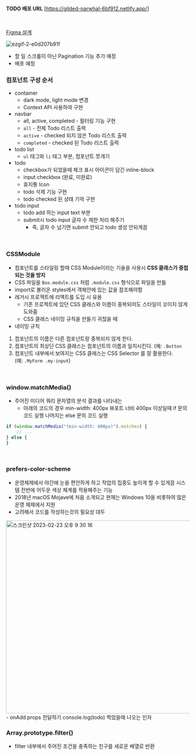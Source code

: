 
**TODO 배포 URL** [https://gilded-narwhal-6bf912.netlify.app/] 

<br>

[Figma 설계](https://www.figma.com/file/OgvFaRLxQeAQ4pKSFpGV85/To-Do-List?node-id=1%3A31&t=xDk5xXifWSqS7JqV-1)

![ezgif-2-e0d207b91f](https://user-images.githubusercontent.com/108653518/222407255-cd47b0ad-0341-4ee6-bb80-a17502fe19aa.gif)

+ 할 일 스크롤이 아닌 Pagination 기능 추가 예정
+ 배포 예정

### 컴포넌트 구성 순서
- container
	-  dark mode, light mode 변경
	-  Context API 사용하여 구현
- navbar
	- all, active, completed - 필터링 기능 구현
	- `all` - 전체 Todo 리스트 출력
	- `active` - checked 되지 않은 Todo 리스트 출력
	- `completed` - checked 된 Todo 리스트 출력
- todo list
	- `ul` 태그와 `li` 태그 부분, 컴포넌트 쪼개기
- todo
	- checkbox가 되었을때 체크 표시 아이콘이 담긴 inline-block
	- input checkbox (완료, 미완료)
	- 휴지통 Icon
	- todo 삭제 기능 구현
	- todo checked 된 상태 기억 구현
- todo input
	- todo add 하는 input text 부분
	- submit시 todo input 글자 수 제한 처리 해주기
		- 즉, 글자 수 넘기면 submit 안되고 todo 생성 안되게끔

<br />

### CSSModule
- 컴포넌트를 스타일링 할때 CSS Module이라는 기술을 사용시 **CSS 클래스가 중첩되는 것을 방지**
- CSS 파일을 `Box.module.css` 처럼 `.module.css` 형식으로 파일을 만듦
- import로 불러온 styles에서 객체안에 있는 값을 참조해야함
- 레거시 프로젝트에 리액트를 도입 시 유용
	- 기존 프로젝트에 있던 CSS 클래스와 이름이 중복되어도 스타일이 꼬이지 않게 도와줌
	- CSS 클래스 네이밍 규칙을 만들기 귀찮을 때
- 네이밍 규칙
1.  컴포넌트의 이름은 다른 컴포넌트랑 중복되지 않게 한다.
2.  컴포넌트의 최상단 CSS 클래스는 컴포넌트의 이름과 일치시킨다. (예: `.Button`
3.  컴포넌트 내부에서 보여지는 CSS 클래스는 CSS Selector 를 잘 활용한다. (예: `.MyForm .my-input`)

<br />

### window.matchMedia()
- 주어진 미디어 쿼리 문자열의 분석 결과를 나타내는
	- 아래의 코드의 경우  min-width: 400px 뷰포트 너비 400px 이상일때 if 문의 코드 실행 나머지는 else 문의 코드 실행

```javascript
if (window.matchMedia("(min-width: 400px)").matches) {
	// ...
} else {
}
```
<br />

### prefers-color-scheme
- 운영체제에서 야간에 눈을 편안하게 하고 작업의 집중도 높이게 할 수 있게끔 시스템 전반에 어두운 색상 체계를 적용해주는 기능
- 2018년 macOS Mojave에 처음 소개되고 현재는 Windows 10을 비롯하여 많은 운영 체제에서 지원
- 고려해서 코드를 작성하는것의 필요성 대두

<img width="528" alt="스크린샷 2023-02-23 오후 9 30 16" src="https://user-images.githubusercontent.com/108653518/222405444-7a6b4102-52bf-420c-9c2f-483c9e302aa0.png">
- onAdd props 전달하기 console.log(todo) 찍었을때 나오는 인자

<br>

### Array.prototype.filter()
- filter 내부에서 주어진 조건을 충족하는 친구를 새로운 배열로 반환